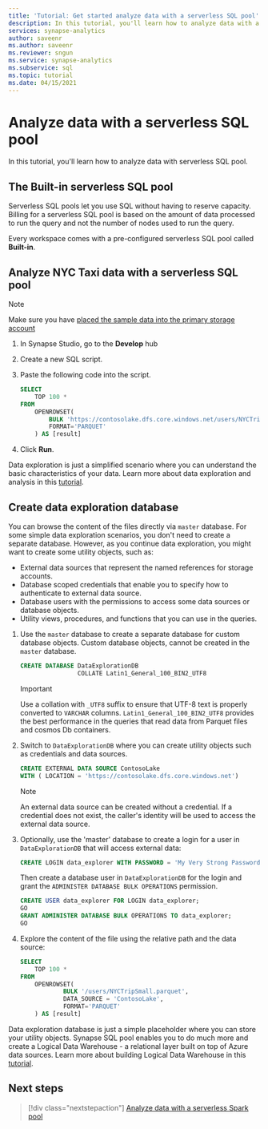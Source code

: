 ```yaml
---
title: 'Tutorial: Get started analyze data with a serverless SQL pool' 
description: In this tutorial, you'll learn how to analyze data with a serverless SQL pool using data located in Spark databases.
services: synapse-analytics
author: saveenr
ms.author: saveenr
ms.reviewer: sngun
ms.service: synapse-analytics
ms.subservice: sql
ms.topic: tutorial
ms.date: 04/15/2021
---
```


# Analyze data with a serverless SQL pool

In this tutorial, you'll learn how to analyze data with serverless SQL pool. 

## The Built-in serverless SQL pool

Serverless SQL pools let you use SQL without having to reserve capacity. Billing for a serverless SQL pool is based on the amount of data processed to run the query and not the number of nodes used to run the query.

Every workspace comes with a pre-configured serverless SQL pool called **Built-in**. 

## Analyze NYC Taxi data with a serverless SQL pool
 
> [!NOTE]
> Make sure you have [placed the sample data into the primary storage account](get-started-create-workspace.md#place-sample-data-into-the-primary-storage-account)

1. In Synapse Studio, go to the **Develop** hub
1. Create a new SQL script.
1. Paste the following code into the script.

    ```sql
    SELECT
        TOP 100 *
    FROM
        OPENROWSET(
            BULK 'https://contosolake.dfs.core.windows.net/users/NYCTripSmall.parquet',
            FORMAT='PARQUET'
        ) AS [result]
    ```
1. Click **Run**. 

Data exploration is just a simplified scenario where you can understand the basic characteristics of your data. Learn more about data exploration and analysis in this [tutorial](sql/tutorial-data-analyst.md).

## Create data exploration database

You can browse the content of the files directly via `master` database. For some simple data exploration scenarios, you don't need to create a separate database.
However, as you continue data exploration, you might want to create some utility objects, such as:
- External data sources that represent the named references for storage accounts.
- Database scoped credentials that enable you to specify how to authenticate to external data source.
- Database users with the permissions to access some data sources or database objects.
- Utility views, procedures, and functions that you can use in the queries.

1. Use the `master` database to create a separate database for custom database objects. Custom database objects, cannot be created in the `master` database.

    ```sql
    CREATE DATABASE DataExplorationDB 
                    COLLATE Latin1_General_100_BIN2_UTF8
    ```

   > [!IMPORTANT]
   > Use a collation with `_UTF8` suffix to ensure that UTF-8 text is properly converted to `VARCHAR` columns. `Latin1_General_100_BIN2_UTF8` provides 
   > the best performance in the queries that read data from Parquet files and cosmos Db containers.

2. Switch to `DataExplorationDB` where you can create utility objects such as credentials and data sources.

    ```sql
    CREATE EXTERNAL DATA SOURCE ContosoLake
    WITH ( LOCATION = 'https://contosolake.dfs.core.windows.net')
    ```

   > [!NOTE]
   > An external data source can be created without a credential. If a credential does not exist, the caller's identity will be used to access the external data source.

3. Optionally, use the 'master' database to create a login for a user in `DataExplorationDB` that will access external data:

    ```sql
    CREATE LOGIN data_explorer WITH PASSWORD = 'My Very Strong Password 1234!';
    ```

    Then create a database user in `DataExplorationDB` for the login and grant the `ADMINISTER DATABASE BULK OPERATIONS` permission.
    ```sql
    CREATE USER data_explorer FOR LOGIN data_explorer;
    GO
    GRANT ADMINISTER DATABASE BULK OPERATIONS TO data_explorer;
    GO
    ```

4. Explore the content of the file using the relative path and the data source:

    ```sql
    SELECT
        TOP 100 *
    FROM
        OPENROWSET(
                BULK '/users/NYCTripSmall.parquet',
                DATA_SOURCE = 'ContosoLake',
                FORMAT='PARQUET'
        ) AS [result]
    ```

Data exploration database is just a simple placeholder where you can store your utility objects. Synapse SQL pool enables you to do much more and create a Logical Data Warehouse - a relational layer built on top of Azure data sources. Learn more about building Logical Data Warehouse in this [tutorial](sql/tutorial-data-analyst.md).

## Next steps

> [!div class="nextstepaction"]
> [Analyze data with a serverless Spark pool](get-started-analyze-spark.md)
